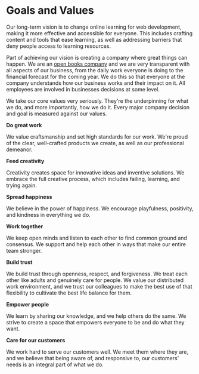 # Goals and Values
Our long-term vision is to change online learning for web development, making it more effective and accessible for everyone. This includes crafting content and tools that ease learning, as well as addressing barriers that deny people access to learning resources.

Part of achieving our vision is creating a company where great things can happen. We are an [open books company](https://www.forbes.com/sites/petercarbonara/2017/04/18/what-small-business-owners-need-to-know-about-open-book-management/#3fcfeb44432a) and we are very transparent with all aspects of our business, from the daily work everyone is doing to the financial forecast for the coming year. We do this so that everyone at the company understands how our business works and their impact on it. All employees are involved in businesses decisions at some level.

We take our core values very seriously. They're the underpinning for what we do, and more importantly, how we do it. Every major company decision and goal is measured against our values. 

**Do great work**

We value craftsmanship and set high standards for our work. We're proud of the clear, well-crafted products we create, as well as our professional demeanor.

**Feed creativity**

Creativity creates space for innovative ideas and inventive solutions. We embrace the full creative process, which includes failing, learning, and trying again.

**Spread happiness**

We believe in the power of happiness. We encourage playfulness, positivity, and kindness in everything we do.

**Work together**

We keep open minds and listen to each other to find common ground and consensus. We support and help each other in ways that make our entire team stronger.

**Build trust**

We build trust through openness, respect, and forgiveness. We treat each other like adults and genuinely care for people. We value our distributed work environment, and we trust our colleagues to make the best use of that flexibility to cultivate the best life balance for them.

**Empower people**

We learn by sharing our knowledge, and we help others do the same. We strive to create a space that empowers everyone to be and do what they want.

**Care for our customers**

We work hard to serve our customers well. We meet them where they are, and we believe that being aware of, and responsive to, our customers’ needs is an integral part of what we do.
